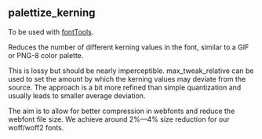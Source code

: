 ## palettize_kerning

To be used with [fontTools](https://github.com/behdad/fonttools).

Reduces the number of different kerning values in the font, similar to a GIF or PNG-8 color palette.

This is lossy but should be nearly imperceptible. max_tweak_relative can be used to set the amount by which the kerning values may deviate from the source. The approach is a bit more refined than simple quantization and usually leads to smaller average deviation.

The aim is to allow for better compression in webfonts and reduce the webfont file size. We achieve around 2%—4% size reduction for our woff/woff2 fonts.
